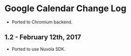 Google Calendar Change Log
==========================

 * Ported to Chromium backend.

1.2 - February 12th, 2017
-------------------------

  * Ported to use Nuvola SDK.
